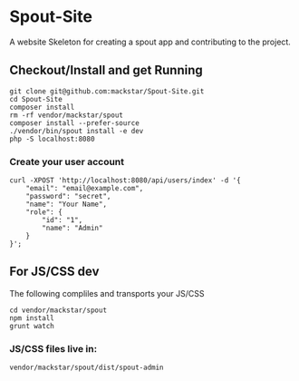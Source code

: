 Spout-Site
==========

A website Skeleton for creating a spout app and contributing to the project.

## Checkout/Install and get Running
```
git clone git@github.com:mackstar/Spout-Site.git
cd Spout-Site
composer install
rm -rf vendor/mackstar/spout
composer install --prefer-source
./vendor/bin/spout install -e dev
php -S localhost:8080
```

### Create your user account
```
curl -XPOST 'http://localhost:8080/api/users/index' -d '{
    "email": "email@example.com",
    "password": "secret",
    "name": "Your Name",
    "role": {
        "id": "1",
        "name": "Admin"
    }
}';
```

## For JS/CSS dev

The following compliles and transports your JS/CSS
```
cd vendor/mackstar/spout
npm install
grunt watch
```

### JS/CSS files live in:
```
vendor/mackstar/spout/dist/spout-admin
```
